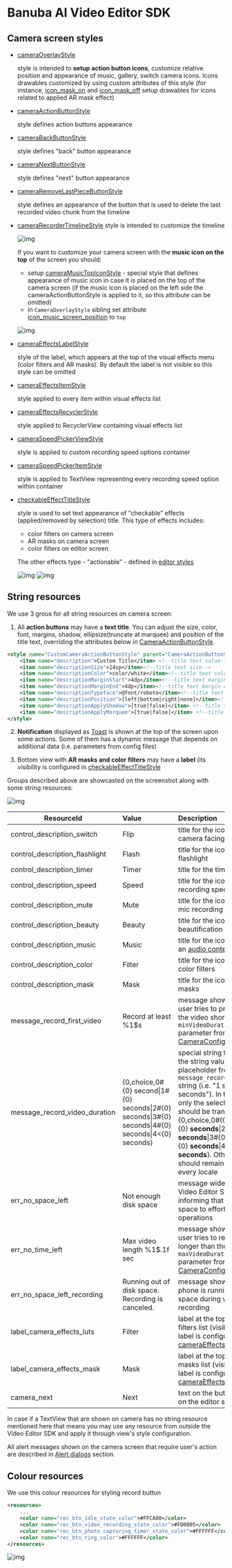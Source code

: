# Banuba AI Video Editor SDK
## Camera screen styles  

- [cameraOverlayStyle](https://github.com/Banuba/ve-sdk-android-integration-sample/blob/1e37324dea76304e8e9205d463844ac5c8c199f7/app/src/main/res/values/themes.xml#L17)

    style is intended to **setup action button icons**, customize relative position and appearance of music, gallery, switch camera icons. Icons drawables customized by using custom attributes of this style (for instance, [icon_mask_on](https://github.com/Banuba/ve-sdk-android-integration-sample/blob/main/app/src/main/res/values/themes.xml#L205) and [icon_mask_off](https://github.com/Banuba/ve-sdk-android-integration-sample/blob/main/app/src/main/res/values/themes.xml#L206) setup drawables for icons related to applied AR mask effect)  
- [cameraActionButtonStyle](https://github.com/Banuba/ve-sdk-android-integration-sample/blob/1e37324dea76304e8e9205d463844ac5c8c199f7/app/src/main/res/values/themes.xml#L18)

    style defines action buttons appearance

- [cameraBackButtonStyle](https://github.com/Banuba/ve-sdk-android-integration-sample/blob/1e37324dea76304e8e9205d463844ac5c8c199f7/app/src/main/res/values/themes.xml#L20)

    style defines "back" button appearance
- [cameraNextButtonStyle](https://github.com/Banuba/ve-sdk-android-integration-sample/blob/1e37324dea76304e8e9205d463844ac5c8c199f7/app/src/main/res/values/themes.xml#L21)

    style defines "next" button appearance
- [cameraRemoveLastPieceButtonStyle](https://github.com/Banuba/ve-sdk-android-integration-sample/blob/1e37324dea76304e8e9205d463844ac5c8c199f7/app/src/main/res/values/themes.xml#L22)

    style defines an appearance of the button that is used to delete the last recorded video chunk from the timeline
- [cameraRecorderTimelineStyle](https://github.com/Banuba/ve-sdk-android-integration-sample/blob/1e37324dea76304e8e9205d463844ac5c8c199f7/app/src/main/res/values/themes.xml#L24)
    style is intended to customize the timeline

    ![img](screenshots/camera1.png)

    If you want to customize your camera screen with the **music icon on the top** of the screen you should:
    - setup [cameraMusicTopIconStyle](https://github.com/Banuba/ve-sdk-android-integration-sample/blob/1e37324dea76304e8e9205d463844ac5c8c199f7/app/src/main/res/values/themes.xml#L19) - special style that defines appearance of music icon in case it is placed on the top of the camera screen (if the music icon is placed on the left side the cameraActionButtonStyle is applied to it, so this attribute can be omitted)
    - in `CameraOverlayStyle` sibling set attribute [icon_music_screen_position](https://github.com/Banuba/ve-sdk-android-integration-sample/blob/main/app/src/main/res/values/themes.xml#L264) to `top`

    ![img](screenshots/camera1_music_top.png)


- [cameraEffectsLabelStyle](https://github.com/Banuba/ve-sdk-android-integration-sample/blob/1e37324dea76304e8e9205d463844ac5c8c199f7/app/src/main/res/values/themes.xml#L25)

    style of the label, which appears at the top of the visual effects menu (color filters and AR masks). By default the label is not visible so this style can be omitted
- [cameraEffectsItemStyle](https://github.com/Banuba/ve-sdk-android-integration-sample/blob/1e37324dea76304e8e9205d463844ac5c8c199f7/app/src/main/res/values/themes.xml#L26)

    style applied to every item within visual effects list
- [cameraEffectsRecyclerStyle](https://github.com/Banuba/ve-sdk-android-integration-sample/blob/1e37324dea76304e8e9205d463844ac5c8c199f7/app/src/main/res/values/themes.xml#L27)

    style applied to RecyclerView containing visual effects list
- [cameraSpeedPickerViewStyle](https://github.com/Banuba/ve-sdk-android-integration-sample/blob/1e37324dea76304e8e9205d463844ac5c8c199f7/app/src/main/res/values/themes.xml#L29)

    style is applied to custom recording speed options container
- [cameraSpeedPickerItemStyle](https://github.com/Banuba/ve-sdk-android-integration-sample/blob/1e37324dea76304e8e9205d463844ac5c8c199f7/app/src/main/res/values/themes.xml#L30)

    style is applied to TextView representing every recording speed option within container
- [checkableEffectTitleStyle](https://github.com/Banuba/ve-sdk-android-integration-sample/blob/1e37324dea76304e8e9205d463844ac5c8c199f7/app/src/main/res/values/themes.xml#L32)

    style is used to set text appearance of "checkable" effects (applied/removed by selection) title. This type of effects includes:
    - color filters on camera screen
    - AR masks on camera screen
    - color filters on editor screen
    
    The other effects type - "actionable" - defined in [editor styles](editor_styles.md#L57)

    ![img](screenshots/camera2.png)
    ![img](screenshots/camera4.png)


## String resources

We use 3 grous for all string resources on camera screen:

1. All **action buttons** may have a **text title**. You can adjust the size, color, font, margins, shadow, ellipsize(truncate at marquee) and position of the title text, overriding the attributes below in [CameraActionButtonStyle](https://github.com/Banuba/ve-sdk-android-integration-sample/blob/1e37324dea76304e8e9205d463844ac5c8c199f7/app/src/main/res/values/themes.xml#L488).
```xml
<style name="CustomCameraActionButtonStyle" parent="CameraActionButtonStyle">
    <item name="description">Custom Title</item> <!--title text value-->
    <item name="descriptionSize">14sp</item><!--title text size-->
    <item name="descriptionColor">color/white</item><!--title text color-->
    <item name="descriptionMarginStart">4dp</item><!--title text margin start-->
    <item name="descriptionMarginEnd">4dp</item><!--title text margin end-->
    <item name="descriptionTypeface">@font/roboto</item><!--title text typeface-->
    <item name="descriptionPosition">[left|bottom|right|none]</item><!--title text position-->
    <item name="descriptionApplyShadow">[true|false]</item> <!--title text shadow state-->
    <item name="descriptionApplyMarquee">[true|false]</item> <!--title text ellipsize truncate at marquee state-->
</style>
```

2. **Notification** displayed as [Toast](https://developer.android.com/reference/android/widget/Toast) is shown at the top of the screen upon some actions. Some of them has a dynamic message that depends on additional data (i.e. parameters from config files)

3. Bottom view with **AR masks and color filters** may have a **label** (its visibility is configured in [checkableEffectTitleStyle](https://github.com/Banuba/ve-sdk-android-integration-sample/blob/1e37324dea76304e8e9205d463844ac5c8c199f7/app/src/main/res/values/themes.xml#L32)

Groups described above are showcasted on the screenshot along with some string resources: 

![img](screenshots/camera_strings1.png)

| ResourceId        |      Value      |   Description |
| ------------- | :----------- | :------------- |
| control_description_switch | Flip | title for the icon to switch camera facing
| control_description_flashlight |  Flash | title for the icon to switch flashlight
| control_description_timer | Timer | title for the timer icon
| control_description_speed | Speed | title for the icon to switch recording speed
| control_description_mute | Mute | title for the icon to switch mic recording
| control_description_beauty | Beauty | title for the icon to apply beautification effect
| control_description_music | Music | title for the icon to request an [audio content](https://github.com/Banuba/ve-sdk-android-integration-sample#configure-audio-content)
| control_description_color | Filter | title for the icon to open color filters
| control_description_mask | Mask | title for the icon to open AR masks
| message_record_first_video | Record at least %1$s | message shown in case user tries to proceed with the video shorter than ```minVideoDuration``` parameter from [CameraConfig](https://github.com/Banuba/ve-sdk-android-integration-sample/blob/main/mddocs/config_camera.md)
| message_record_video_duration | {0,choice,0#{0} second\|1#{0} seconds\|2#{0} seconds\|3#{0} seconds\|4#{0} seconds\|4&lt;{0} seconds} | special string that defines the string value of the placeholder from ```message_record_first_video``` string (i.e. "1 second" or "3 seconds").  In this string only the selected words should be translated: {0,choice,0#{0} **second**\|1#{0} **seconds**\|2#{0} **seconds**\|3#{0} **seconds**\|4#{0} **seconds**\|4&lt;{0} **seconds**}. Other formatting should remain the same for every locale
| err_no_space_left | Not enough disk space | message widely used in Video Editor SDK and informing that there is not space to effort further operations
| err_no_time_left | Max video length %1$.1f sec | message shown in case of user tries to record video longer than the ```maxVideoDuration``` parameter from [CameraConfig](https://github.com/Banuba/ve-sdk-android-integration-sample/blob/main/mddocs/config_camera.md) class
| err_no_space_left_recording | Running out of disk space. Recording is canceled. | message shown in case the phone is running out of space during video recording
| label_camera_effects_luts | Filter | label at the top of the color filters list (visibility of the label is configured in [cameraEffectsLabelStyle](https://github.com/Banuba/ve-sdk-android-integration-sample/blob/1e37324dea76304e8e9205d463844ac5c8c199f7/app/src/main/res/values/themes.xml#L25))
| label_camera_effects_mask | Mask | label at the top of the AR masks list (visibility of the label is configured in [cameraEffectsLabelStyle](https://github.com/Banuba/ve-sdk-android-integration-sample/blob/1e37324dea76304e8e9205d463844ac5c8c199f7/app/src/main/res/values/themes.xml#L25))
| camera_next | Next | text on the button that goes on the editor screen


In case if a TextView that are shown on camera has no string resource mentioned here that means you may use any resource from outside the Video Editor SDK and apply it through view's style configuration.

All alert messages shown on the camera screen that require user's action are described in [Alert dialogs](alert_styles.md) section.

## Colour resources
We use this colour resources for styling record button
```xml
<resources>
    ...
    <color name="rec_btn_idle_state_color">#FFCA00</color>
    <color name="rec_btn_video_recording_state_color">#FD0005</color>
    <color name="rec_btn_photo_capturing_timer_state_color">#FFFFFF</color>
    <color name="rec_btn_ring_color">#FFFFFF</color>
</resources>
```
 ![img](screenshots/camera3.png)
